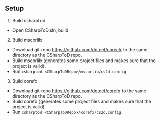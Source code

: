 
Setup
--------------------------------------------------------------------------------
1. Build csharptod
  - Open CSharpToD.sln, build
2. Build mscorlib
  - Download git repo https://github.com/dotnet/coreclr to the same directory as
    the CSharpToD repo.
  - Build mscorlib (generates some project files and makes sure that the project
    is valid).
  - Run `csharptod <CSharpToDRepo>/mscorlib/cs2d.config`
3. Build corefx
  - Download git repo https://github.com/dotnet/corefx to the same directory as
    the CSharpToD repo.
  - Build corefx (generates some project files and makes sure that the project
    is valid).
  - Run `csharptod <CSharpToDRepo>/corefx/cs2d.config`
